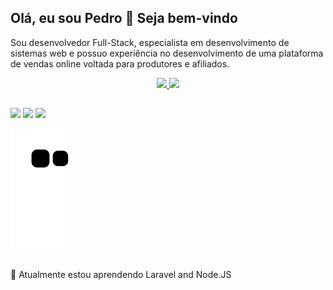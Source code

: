 ## Olá, eu sou Pedro 👋 Seja bem-vindo

Sou desenvolvedor Full-Stack, especialista em desenvolvimento de sistemas web e possuo experiência no desenvolvimento de uma plataforma de vendas online voltada para produtores e afiliados.


<div align="center">
  <a href="https://github.com/henrik-phs">
  <img height="180em" src="https://github-readme-stats.vercel.app/api?username=henrik-phs&show_icons=true&theme=dracula&include_all_commits=true&count_private=true"/>
  <img height="180em" src="https://github-readme-stats.vercel.app/api/top-langs/?username=henrik-phs&layout=compact&langs_count=7&theme=dracula"/>
</div>

##

<div> 
  <a href = "mailto:pedrohenriquedasilva100@gmail.com"><img src="https://img.shields.io/badge/-Gmail-%23333?style=for-the-badge&logo=gmail&logoColor=white" target="_blank"></a>
  <a href="https://www.linkedin.com/in/pedro-henrique-da-silva-gv/" target="_blank"><img src="https://img.shields.io/badge/-LinkedIn-%230077B5?style=for-the-badge&logo=linkedin&logoColor=white" target="_blank"></a>
  <a href="https://api.whatsapp.com/send?phone=5533999102490&text=Ol%C3%A1%2C%20vi%20seu%20perfil%20no%20github." target="_blank"><img src="https://img.shields.io/badge/WhatsApp-25D366?style=for-the-badge&logo=whatsapp&logoColor=white" target="_blank"></a>
 
  ![Snake animation](https://github.com/henrik-phs/henrik-phs/blob/output/github-contribution-grid-snake.svg)
 
</div>

##

🌱 Atualmente estou aprendendo Laravel and Node.JS


<!--
**henrik-phs/henrik-phs** is a ✨ _special_ ✨ repository because its `README.md` (this file) appears on your GitHub profile.

Here are some ideas to get you started:

- 🔭 I’m currently working on ...
- 🌱 I’m currently learning ...
- 👯 I’m looking to collaborate on ...
- 🤔 I’m looking for help with ...
- 💬 Ask me about ...
- 📫 How to reach me: ...
- 😄 Pronouns: ...
- ⚡ Fun fact: ...
-->
